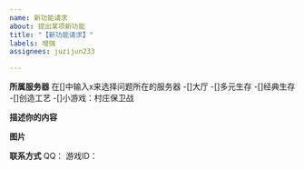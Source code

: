 ```yaml
---
name: 新功能请求
about: 提出某项新功能
title: "【新功能请求】"
labels: 增强
assignees: juzijun233

---
```


**所属服务器**
在[]中输入x来选择问题所在的服务器
-[]大厅
-[]多元生存
-[]经典生存
-[]创造工艺
-[]小游戏：村庄保卫战

**描述你的内容**

**图片**

**联系方式**
QQ：
游戏ID：
